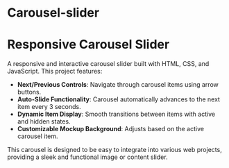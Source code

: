 # Carousel-slider
# Responsive Carousel Slider

A responsive and interactive carousel slider built with HTML, CSS, and JavaScript. This project features:

- **Next/Previous Controls**: Navigate through carousel items using arrow buttons.
- **Auto-Slide Functionality**: Carousel automatically advances to the next item every 3 seconds.
- **Dynamic Item Display**: Smooth transitions between items with active and hidden states.
- **Customizable Mockup Background**: Adjusts based on the active carousel item.

This carousel is designed to be easy to integrate into various web projects, providing a sleek and functional image or content slider.
